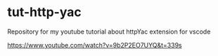 # tut-http-yac
Repository for my youtube tutorial about httpYac extension for vscode


https://www.youtube.com/watch?v=9b2P2EO7UYQ&t=339s
